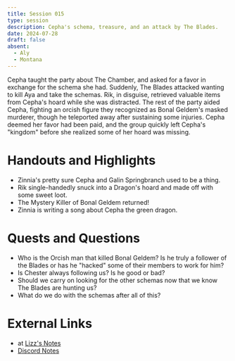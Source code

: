 ```yaml
---
title: Session 015
type: session
description: Cepha's schema, treasure, and an attack by The Blades.
date: 2024-07-28
draft: false
absent:
  - Aly
  - Montana
---
```

Cepha taught the party about The Chamber, and asked for a favor in exchange for the schema she had. Suddenly, The Blades attacked wanting to kill Aya and take the schemas. Rik, in disguise, retrieved valuable items from Cepha's hoard while she was distracted. The rest of the party aided Cepha, fighting an orcish figure they recognized as Bonal Geldem's masked murderer, though he teleported away after sustaining some injuries. Cepha deemed her favor had been paid, and the group quickly left Cepha's "kingdom" before she realized some of her hoard was missing.
# Handouts and Highlights
- Zinnia's pretty sure Cepha and Galin Springbranch used to be a thing.  
- Rik single-handedly snuck into a Dragon's hoard and made off with some sweet loot.  
- The Mystery Killer of Bonal Geldem returned!  
- Zinnia is writing a song about Cepha the green dragon.

# Quests and Questions
- Who is the Orcish man that killed Bonal Geldem? Is he truly a follower of the Blades or has he "hacked" some of their members to work for him?  
- Is Chester always following us? Is he good or bad?  
- Should we carry on looking for the other schemas now that we know The Blades are hunting us?  
- What do we do with the schemas after all of this?

# External Links
- at [Lizz's Notes](https://docs.google.com/document/d/1J33aBWlHE9Q3B2MMNnUZiaMUoW-X7qpKUtETTQmvalc/edit)
- [Discord Notes](https://discord.com/channels/283480767844057088/1208993465531105380/1267251778370404525)
